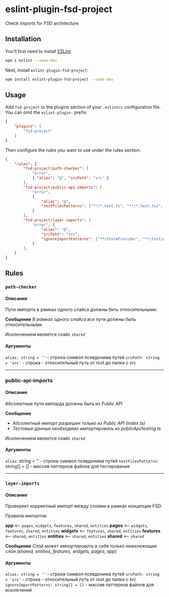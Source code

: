 # eslint-plugin-fsd-project

Check imports for FSD architecture

## Installation

You'll first need to install [ESLint](https://eslint.org/):

```sh
npm i eslint --save-dev
```

Next, install `eslint-plugin-fsd-project`:

```sh
npm install eslint-plugin-fsd-project --save-dev
```

## Usage

Add `fsd-project` to the plugins section of your `.eslintrc` configuration file. You can omit the `eslint-plugin-` prefix:

```json
{
    "plugins": [
        "fsd-project"
    ]
}
```


Then configure the rules you want to use under the rules section.

```json
{
    "rules": {
        "fsd-project/path-checker": [
            "error", 
            { "alias": "@", "srcPath": "src" }
        ],
        "fsd-project/public-api-imports": [
            "error", 
            {
                "alias": "@",
                "testFilesPatterns": ["**/*.test.ts", "**/*.test.tsx", "**/StoreDecorator.tsx"],
            }
        ],
        "fsd-project/layer-imports": [
            "error", {
                "alias": "@",
                "srcPath": "src",
                "ignoreImportPatterns": ["**/StoreProvider", "**/testing"],
            }
        ],
    }
}
```

## Rules

### `path-checker`

#### Описание

Пути импорта в рамках одного слайса должны бить относительными.

**Сообщение**
*В рамках одного слайса все пути должны быть относительными*

Исключением является слайс `shared`


#### Аргументы

`alias: string = ''` - строка-символ псевдонима путей 
`srcPath: string = 'src'` - строка - относительный путь от root до папки с src

---

### public-api-imports

#### Описание

Абсолютные пути импорда должны быть из Public API

**Сообщение**
- *Абсолютный импорт разрешен только из Public API (index.ts)*
- *Тестовые данные необходимо импортировать из publicApi/testing.ts*

Исключением является слайс `shared`


#### Аргументы

`alias`: string = '' - строка-символ псевдонима путей 
`testFilesPatterns`: string[] = [] - массив паттернов файлов для тестирования

---

### `layer-imports`

#### Описание

Проверяет корректный импорт между слоями в рамках концепции FSD:

Правила импортов:

**app** <-- `pages`, `widgets`, `features`, `shared`, `entities`
**pages** <-- `widgets`, `features`, `shared`, `entities`
**widgets** <-- `features`, `shared`, `entities`
**features** <-- `shared`, `entities`
**entities** <-- `shared`, `entities`
**shared** <-- `shared`



**Сообщение**
*Слой может импортировать в себя только нижележащие слои (shared, entities, features, widgets, pages, app)*


#### Аргументы

`alias: string = ''` - строка-символ псевдонима путей 
`srcPath: string = 'src'` - строка - относительный путь от root до папки с src
`ignoreImportPatterns: string[] = []` - массив паттернов файлов для исключений




